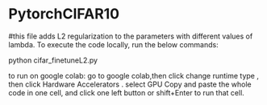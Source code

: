 # PytorchCIFAR10
#this file adds L2 regularization to the parameters with different values of lambda.
To execute the code locally, run the below commands:

python cifar_finetuneL2.py

to run on google colab:
go to google colab,then click change runtime type , then click Hardware Accelerators . select GPU
Copy and paste the whole code in one cell, and click one left button or shift+Enter to run that cell.



